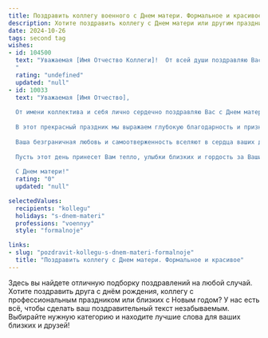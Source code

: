 ```yaml
---
title: Поздравить коллегу военного с Днем матери. Формальное и красивое
description: Хотите поздравить коллегу с Днем матери или другим праздником? Наш ИИ создаст незабываемое поздравление, а вы обязательно выделитесь среди других.  
date: 2024-10-26
tags: second tag
wishes:
- id: 104500
  text: "Уважаемая [Имя Отчество Коллеги]!  От всей души поздравляю Вас с Днём матери! Желаю Вам крепкого здоровья, семейного благополучия и радости от общения с Вашими детьми. Пусть Ваша любовь и забота всегда окружают Вас, а военная служба не мешает Вам наслаждаться счастьем материнства.
  "
  rating: "undefined"
  updated: "null"
- id: 10033
  text: "Уважаемая [Имя Отчество],
  
  От имени коллектива и себя лично сердечно поздравляю Вас с Днем матери!
  
  В этот прекрасный праздник мы выражаем глубокую благодарность и признательность за Ваш материнский подвиг. Вы не только являетесь образцовым военным, но и заботливой и любящей мамой.
  
  Ваша безграничная любовь и самоотверженность вселяют в сердца ваших детей силу, мужество и уверенность в завтрашнем дне. Благодаря Вашей мудрости и поддержке они вырастут достойными людьми, верными защитниками нашей Родины.
  
  Пусть этот день принесет Вам тепло, улыбки близких и гордость за Ваших замечательных детей. Желаем Вам крепкого здоровья, семейного благополучия, новых свершений и неизменной поддержки родных.
  
  С Днем матери!"
  rating: "0"
  updated: "null"

selectedValues:
  recipients: "kollegu"
  holidays: "s-dnem-materi"
  professions: "voennyy"
  style: "formalnoje"

links:
- slug: "pozdravit-kollegu-s-dnem-materi-formalnoje"
  title: "Поздравить коллегу с Днем матери. Формальное и красивое"
---
```


Здесь вы найдете отличную подборку поздравлений на любой случай. 
Хотите поздравить друга с днём рождения, коллегу с профессиональным праздником или близких с Новым годом? У нас есть всё, чтобы сделать ваш поздравительный текст незабываемым. Выбирайте нужную категорию и находите лучшие слова для ваших близких и друзей!

